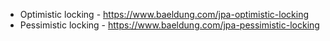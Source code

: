 - Optimistic locking   - https://www.baeldung.com/jpa-optimistic-locking
- Pessimistic locking  - https://www.baeldung.com/jpa-pessimistic-locking
